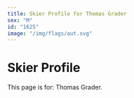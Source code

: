 ```yaml
---
title: Skier Profile for Thomas Grader
sex: "M"
id: "1625"
image: "/img/flags/aut.svg" 
---
```


# Skier Profile

This page is for: Thomas Grader.
    